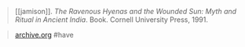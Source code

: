 > [[jamison]]. *The Ravenous Hyenas and the Wounded Sun: Myth and Ritual in Ancient India*. Book. Cornell University Press, 1991. 

> [archive.org](https://archive.org/details/ravenoushyenaswo00jami) #have